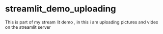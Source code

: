 # streamlit_demo_uploading
This is part of my stream lit demo , in this i am uploading pictures and video on the streamlit server
